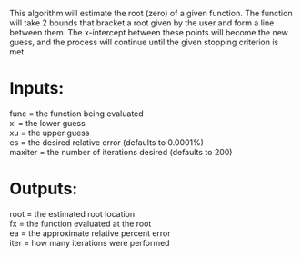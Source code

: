 This algorithm will estimate the root (zero) of a given function. The function will take 2 bounds that bracket a root given by the user and form a line between them. The x-intercept between these points will become the new guess, and the process will continue until the given stopping criterion is met.

# Inputs:
func = the function being evaluated  
xl = the lower guess  
xu = the upper guess  
es = the desired relative error (defaults to 0.0001%)  
maxiter = the number of iterations desired (defaults to 200)  

# Outputs:
root = the estimated root location  
fx = the function evaluated at the root  
ea = the approximate relative percent error  
iter = how many iterations were performed  
